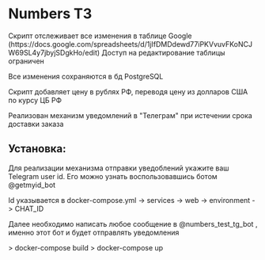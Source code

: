 # Numbers ТЗ
<p>Скрипт отслеживает все изменения в 
таблице Google (https://docs.google.com/spreadsheets/d/1jIfDMDdewd77iPKVvuvFKoNCJW69SL4y7jbyjSDgkHo/edit) 
Доступ на редактирование таблицы ограничен</p>
<p>Все изменения сохраняются в бд PostgreSQL</p>
<p>Скрипт добавляет цену в рублях РФ, переводя цену из долларов США по курсу ЦБ РФ</p>
<p>Реализован механизм уведомлений в "Телеграм" при истечении срока доставки заказа</p>

## Установка:
<p>Для реализации механизма отправки уведоблений укажите ваш Telegram user id. Его можно узнать воспользовавшись ботом @getmyid_bot</p>
<p>Id указывается в docker-compose.yml -> services -> web -> environment -> CHAT_ID</p>
<p>Далее необходимо написать любое сообщение в @numbers_test_tg_bot , именно этот бот и будет отправлять уведомления</p>
> docker-compose build
> docker-compose up
